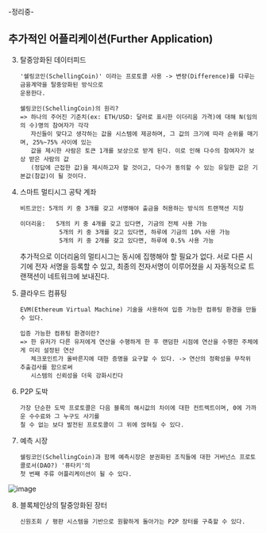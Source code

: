 -정리중-

## 추가적인 어플리케이션(Further Application)

3. 탈중앙화된 데이터피드

       '쉘링코인(SchellingCoin)' 이라는 프로토콜 사용 -> 변량(Difference)를 다루는 금융계약을 탈중앙화된 방식으로
       운용한다.

       쉘링코인(SchellingCoin)의 원리?
       => 하나의 주어진 기준치(ex: ETH/USD: 달러로 표시한 이더리움 가격)에 대해 N(임의의 수)명의 참여자가 각각
          자신들이 맞다고 생각하는 값을 시스템에 제공하며, 그 값의 크기에 따라 순위를 매기며, 25%~75% 사이에 있는
          값을 제시한 사람은 토큰 1개를 보상으로 받게 된다. 이로 인해 다수의 참여자가 보상 받은 사람의 값
          (정답에 근접한 값)을 제시하고자 할 것이고, 다수가 동의할 수 있는 유일한 값은 기본값(참값)이 될 것이다.

4. 스마트 멀티시그 공탁 계좌
   
       비트코인: 5개의 키 중 3개를 갖고 서명해야 출금을 허용하는 방식의 트랜잭션 지칭

       이더리움:   5개의 키 중 4개를 갖고 있다면, 기금의 전체 사용 가능
                  5개의 키 중 3개를 갖고 있다면, 하루에 기금의 10% 사용 가능
                  5개의 키 중 2개를 갖고 있다면, 하루에 0.5% 사용 가능
   
   추가적으로 이더리움의 멀티시그는 동시에 집행해야 할 필요가 없다. 서로 다른 시기에 전자 서명을 등록할 수 있고, 최종의 전자서명이
   이루어졌을 시 자동적으로 트랜잭션이 네트워크에 보내진다.
  

5. 클라우드 컴퓨팅
   
       EVM(Ethereum Virtual Machine) 기술을 사용하여 입증 가능한 컴퓨팅 환경을 만들 수 있다.

       입증 가능한 컴퓨팅 환경이란?
       => 한 유저가 다른 유저에게 연산을 수행하게 한 후 랜덤한 시점에 연산을 수행한 주체에게 미리 설정된 연산
          체크포인트가 올바른지에 대한 증명을 요구할 수 있다. -> 연산의 정확성을 무작위 추출검사를 함으로써
          시스템의 신뢰성을 더욱 강화시킨다

6. P2P 도박

       가장 단순한 도박 프로토콜은 다음 블록의 해시값의 차이에 대한 컨트렉트이며, 0에 가까운 수수료와 그 누구도 사기를
       칠 수 없는 보다 발전된 프로토콜이 그 위에 얹혀질 수 있다.

7. 예측 시장

       쉘링코인(SchellingCoin)과 함께 예측시장은 분권화된 조직들에 대한 거버넌스 프로토콜로서(DAO?) '퓨타키'의
       첫 번째 주류 어플리케이션이 될 수 있다.

 ![image](https://github.com/5juman/we/assets/138484641/fda847b6-ad5e-4460-89c1-4d3824379690)

8. 블록체인상의 탈중앙화된 장터

       신원조회 / 평판 시스템을 기반으로 원활하게 돌아가는 P2P 장터를 구축할 수 있다.

   
